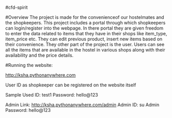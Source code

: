 #cfd-spirit

#Overview
The project is made for the convenienceof our hostelmates and the shopkeepers. This project includes a portal through which 
shopkeepers can login/register into the webpage. In there portal they are given freedom to enter the data related to items that
they have in their shops like item_type, item_price etc. They can edit previous product, insert new items based on their convenience.
They other part of the project is the user. Users can see all the items that are available in the hostel in various shops along
with their availability and the price details.

#Running the website:

http://ksha.pythonanywhere.com

User ID as shopkeeper can be registered on the website itself

Sample Used ID: test1
Password: hello@123

Admin Link: http://ksha.pythonanywhere.com/admin
Admin ID: su
Admin Password: hello@123
